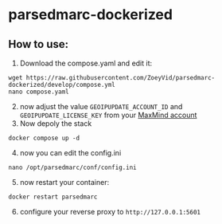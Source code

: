 # parsedmarc-dockerized

## How to use:
1. Download the compose.yaml and edit it:
```console
wget https://raw.githubusercontent.com/ZoeyVid/parsedmarc-dockerized/develop/compose.yml
nano compose.yaml
```
2. now adjust the value `GEOIPUPDATE_ACCOUNT_ID` and `GEOIPUPDATE_LICENSE_KEY` from your [MaxMind account](https://maxmind.com)
3. Now depoly the stack
```console
docker compose up -d
```
4. now you can edit the config.ini
```console
nano /opt/parsedmarc/conf/config.ini
```
5. now restart your container:
```console
docker restart parsedmarc
```
6. configure your reverse proxy to `http://127.0.0.1:5601`
